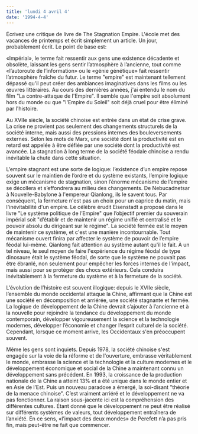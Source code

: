 ```yaml
---
title: 'lundi 4 avril 4'
date: '1994-4-4'
---
```


Écrivez une critique de livre de The Stagnation Empire. L'école met des vacances de printemps et écrit simplement un article. Un jour, probablement écrit. Le point de base est:

«Impérial», le terme fait ressentir aux gens une existence décadente et obsolète, laissant les gens sentir l’atmosphère à l’ancienne, tout comme «l’autoroute de l’information» ou le «génie génétique» fait ressentir l’atmosphère fraîche du futur. Le terme "empire" est maintenant tellement dépassé qu'il peut créer des ambiances imaginatives dans les films ou les œuvres littéraires. Au cours des dernières années, j'ai entendu le nom du film "La contre-attaque de l'Empire". Il semble que l'empire soit absolument hors du monde ou que "l'Empire du Soleil" soit déjà cruel pour être éliminé par l'histoire.

Au XVIIe siècle, la société chinoise est entrée dans un état de crise grave. La crise ne provient pas seulement des changements structurels de la société interne, mais aussi des pressions internes des bouleversements externes. Selon les mots de Marx, une société dont la productivité est en retard est appelée à être défiée par une société dont la productivité est avancée. La stagnation à long terme de la société féodale chinoise a rendu inévitable la chute dans cette situation.

L’empire stagnant est une sorte de logique: l’existence d’un empire repose souvent sur le maintien de l’ordre et du système existants, l’empire logique exige un mécanisme de stagnation, sinon l’énorme mécanisme de l’empire se décollera et s’effondrera au milieu des changements. De Nebucadnetsar à Nouvelle-Babylone à l'empereur Qianlong, ils le savent tous. Par conséquent, la fermeture n'est pas un choix pour un caprice du matin, mais l'inévitabilité d'un empire. Le célèbre érudit Eisenstadt a proposé dans le livre "Le système politique de l’Empire" que l’objectif premier du souverain impérial soit "d’établir et de maintenir un régime unifié et centralisé et le pouvoir absolu du dirigeant sur le régime". La société fermée est le moyen de maintenir ce système, et c'est une manière incontournable. Tout mécanisme ouvert finira par affecter le système de pouvoir de l’empire féodal lui-même. Qianlong fait attention au système autant qu'il le fait. À un tel niveau, le seul moyen de faire l'expérience du régime féodal de type dinosaure était le système féodal, de sorte que le système ne pouvait pas être ébranlé, non seulement pour empêcher les forces internes de l'impact, mais aussi pour se protéger des chocs extérieurs. Cela conduira inévitablement à la fermeture du système et à la fermeture de la société.

L’évolution de l’histoire est souvent illogique: depuis le XVIIe siècle, l’ensemble du monde occidental attaque la Chine, affirmant que la Chine est une société en décomposition et arriérée, une société stagnante et fermée. La logique de développement de la Chine devrait s’ajouter à l’ancienne et à la nouvelle pour rejoindre la tendance du développement du monde contemporain, développer vigoureusement la science et la technologie modernes, développer l’économie et changer l’esprit culturel de la société. Cependant, lorsque ce moment arrive, les Occidentaux s'en préoccupent souvent.

Même les gens sont inquiets. Depuis 1978, la société chinoise s'est engagée sur la voie de la réforme et de l'ouverture, embrasse véritablement le monde, embrasse la science et la technologie et la culture modernes et le développement économique et social de la Chine a maintenant connu un développement sans précédent. En 1993, la croissance de la production nationale de la Chine a atteint 13% et a été unique dans le monde entier et en Asie de l’Est. Puis un nouveau paradoxe a émergé, la soi-disant "théorie de la menace chinoise". C’est vraiment arriéré et le développement ne va pas fonctionner. La raison sous-jacente ici est la compréhension des différentes cultures. Étant donné que le développement ne peut être réalisé sur différents systèmes de valeurs, tout développement entraînera de l’anxiété. En ce sens, «l’impact des deux mondes» de Perefett n’a pas pris fin, mais peut-être ne fait que commencer.

